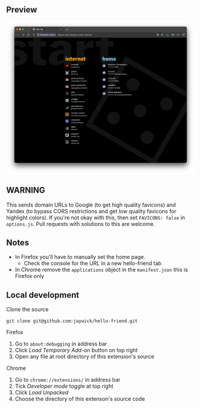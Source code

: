 ## Preview

![Screenshot preview of the hello-friend extension on a new tab](./PREVIEW.png)

## WARNING

This sends domain URLs to Google (to get high quality favicons) and Yandex (to bypass CORS restrictions and get low quality favicons for highlight colors). If you're not okay with this, then set `FAVICONS: false` in `options.js`. Pull requests with solutions to this are welcome.

## Notes

-   In Firefox you'll have to manually set the home page.
    -   Check the console for the URL in a new hello-friend tab
-   In Chrome remove the `applications` object in the `manifest.json` this is Firefox only

## Local development

Clone the source

    git clone git@github.com:jaywick/hello-friend.git

Firefox

1. Go to `about:debugging` in address bar
2. Click _Load Temporary Add-on_ button on top right
3. Open any file at root directory of this extension's source

Chrome

1. Go to `chrome://extensions/` in address bar
2. Tick _Developer mode_ toggle at top right
3. Click _Load Unpacked_
4. Choose the directory of this extenson's source code
